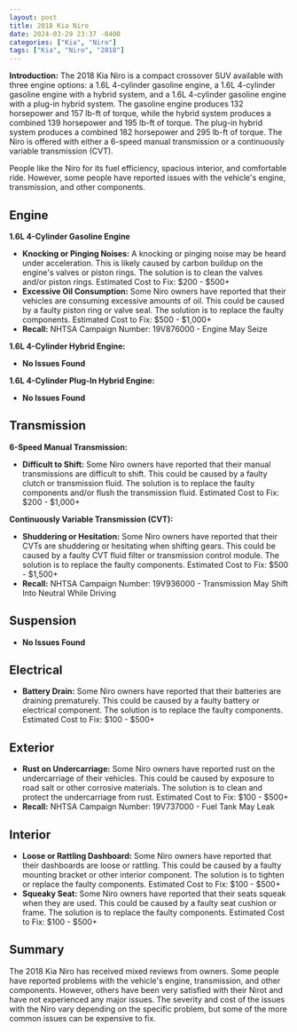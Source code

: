 ```yaml
---
layout: post
title: 2018 Kia Niro
date: 2024-03-29 23:37 -0400
categories: ["Kia", "Niro"]
tags: ["Kia", "Niro", "2018"]
---
```

**Introduction:**
The 2018 Kia Niro is a compact crossover SUV available with three engine options: a 1.6L 4-cylinder gasoline engine, a 1.6L 4-cylinder gasoline engine with a hybrid system, and a 1.6L 4-cylinder gasoline engine with a plug-in hybrid system. The gasoline engine produces 132 horsepower and 157 lb-ft of torque, while the hybrid system produces a combined 139 horsepower and 195 lb-ft of torque. The plug-in hybrid system produces a combined 182 horsepower and 295 lb-ft of torque. The Niro is offered with either a 6-speed manual transmission or a continuously variable transmission (CVT).

People like the Niro for its fuel efficiency, spacious interior, and comfortable ride. However, some people have reported issues with the vehicle's engine, transmission, and other components.

## **Engine**

**1.6L 4-Cylinder Gasoline Engine**
- **Knocking or Pinging Noises:** A knocking or pinging noise may be heard under acceleration. This is likely caused by carbon buildup on the engine's valves or piston rings. The solution is to clean the valves and/or piston rings. Estimated Cost to Fix: $200 - $500+
- **Excessive Oil Consumption:** Some Niro owners have reported that their vehicles are consuming excessive amounts of oil. This could be caused by a faulty piston ring or valve seal. The solution is to replace the faulty components. Estimated Cost to Fix: $500 - $1,000+
- **Recall:** NHTSA Campaign Number: 19V876000 - Engine May Seize

**1.6L 4-Cylinder Hybrid Engine:**
- **No Issues Found**

**1.6L 4-Cylinder Plug-In Hybrid Engine:**
- **No Issues Found**

## **Transmission**

**6-Speed Manual Transmission:**
- **Difficult to Shift:** Some Niro owners have reported that their manual transmissions are difficult to shift. This could be caused by a faulty clutch or transmission fluid. The solution is to replace the faulty components and/or flush the transmission fluid. Estimated Cost to Fix: $200 - $1,000+

**Continuously Variable Transmission (CVT):**
- **Shuddering or Hesitation:** Some Niro owners have reported that their CVTs are shuddering or hesitating when shifting gears. This could be caused by a faulty CVT fluid filter or transmission control module. The solution is to replace the faulty components. Estimated Cost to Fix: $500 - $1,500+
- **Recall:** NHTSA Campaign Number: 19V936000 - Transmission May Shift Into Neutral While Driving

## **Suspension**

- **No Issues Found**

## **Electrical**

- **Battery Drain:** Some Niro owners have reported that their batteries are draining prematurely. This could be caused by a faulty battery or electrical component. The solution is to replace the faulty components. Estimated Cost to Fix: $100 - $500+

## **Exterior**

- **Rust on Undercarriage:** Some Niro owners have reported rust on the undercarriage of their vehicles. This could be caused by exposure to road salt or other corrosive materials. The solution is to clean and protect the undercarriage from rust. Estimated Cost to Fix: $100 - $500+
- **Recall:** NHTSA Campaign Number: 19V737000 - Fuel Tank May Leak

## **Interior**

- **Loose or Rattling Dashboard:** Some Niro owners have reported that their dashboards are loose or rattling. This could be caused by a faulty mounting bracket or other interior component. The solution is to tighten or replace the faulty components. Estimated Cost to Fix: $100 - $500+
- **Squeaky Seat:** Some Niro owners have reported that their seats squeak when they are used. This could be caused by a faulty seat cushion or frame. The solution is to replace the faulty components. Estimated Cost to Fix: $100 - $500+

## Summary
The 2018 Kia Niro has received mixed reviews from owners. Some people have reported problems with the vehicle's engine, transmission, and other components. However, others have been very satisfied with their Nirot and have not experienced any major issues. The severity and cost of the issues with the Niro vary depending on the specific problem, but some of the more common issues can be expensive to fix.

